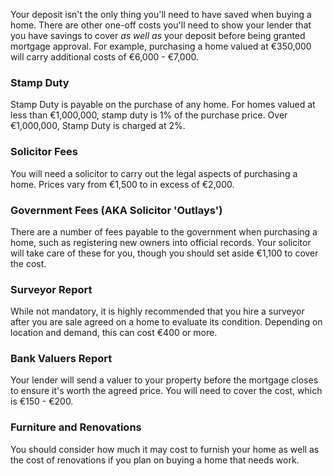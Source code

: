 Your deposit isn't the only thing you'll need to have saved when buying a home. There are other one-off costs you'll need to show your lender that you have savings to cover *as well as* your deposit before being granted mortgage approval.
 For example, purchasing a home valued at €350,000 will carry additional costs of €6,000 - €7,000.
 

### Stamp Duty

Stamp Duty is payable on the purchase of any home. For homes valued at less than €1,000,000, stamp duty is 1% of the purchase price. 
 Over €1,000,000, Stamp Duty is charged at 2%.


### Solicitor Fees

You will need a solicitor to carry out the legal aspects of purchasing a home. Prices vary from €1,500 to in excess of €2,000.


### Government Fees (AKA Solicitor 'Outlays')

There are a number of fees payable to the government when purchasing a home, such as registering new owners into official records. 
 Your solicitor will take care of these for you, though you should set aside €1,100 to cover the cost.


### Surveyor Report

While not mandatory, it is highly recommended that you hire a surveyor after you are sale agreed on a home to evaluate its condition. 
 Depending on location and demand, this can cost €400 or more.
 

### Bank Valuers Report

Your lender will send a valuer to your property before the mortgage closes to ensure it's worth the agreed price. You will need to cover the cost,
 which is €150 - €200.
 

### Furniture and Renovations

You should consider how much it may cost to furnish your home as well as the cost of renovations if you plan on buying a home that needs work.
